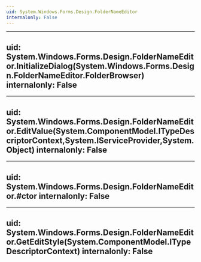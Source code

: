 ```yaml
---
uid: System.Windows.Forms.Design.FolderNameEditor
internalonly: False
---
```


---
uid: System.Windows.Forms.Design.FolderNameEditor.InitializeDialog(System.Windows.Forms.Design.FolderNameEditor.FolderBrowser)
internalonly: False
---

---
uid: System.Windows.Forms.Design.FolderNameEditor.EditValue(System.ComponentModel.ITypeDescriptorContext,System.IServiceProvider,System.Object)
internalonly: False
---

---
uid: System.Windows.Forms.Design.FolderNameEditor.#ctor
internalonly: False
---

---
uid: System.Windows.Forms.Design.FolderNameEditor.GetEditStyle(System.ComponentModel.ITypeDescriptorContext)
internalonly: False
---
